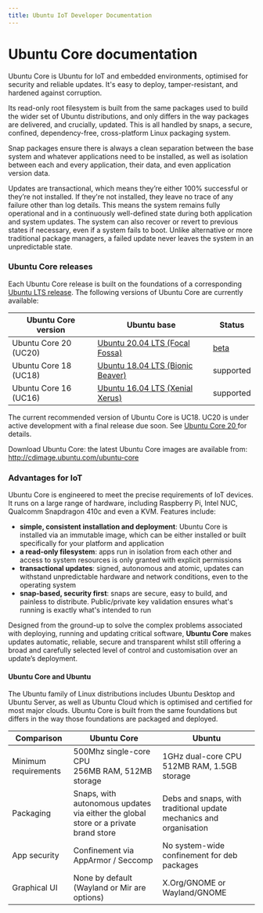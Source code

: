 ```yaml
---
title: Ubuntu IoT Developer Documentation
---
```


# Ubuntu Core documentation

<!-- 
Version: 2.0
-->

Ubuntu Core is Ubuntu for IoT and embedded environments, optimised for security and
reliable updates. It's easy to deploy, tamper-resistant, and hardened against
corruption.

Its read-only root filesystem is built from the same packages used to build the
wider set of Ubuntu distributions, and only differs in the way packages are
delivered, and crucially, updated. This is all handled by snaps, a secure,
confined, dependency-free, cross-platform Linux packaging system.

Snap packages ensure there is always a clean separation between the base system
and whatever applications need to be installed, as well as isolation between
each and every application, their data, and even application version data.

Updates are transactional, which means they’re either 100% successful or
they’re not installed. If they're not installed, they leave no trace of any
failure other than log details. This means the system remains fully operational
and in a continuously well-defined state during both application and system
updates. The system can also recover or revert to previous states if necessary, 
even if a system fails to boot. Unlike alternative or more traditional
package managers, a failed update never leaves the system in an unpredictable
state.

### Ubuntu Core releases

Each Ubuntu Core release is built on the foundations of a corresponding [Ubuntu
LTS release](https://ubuntu.com/about/release-cycle). The following versions of
Ubuntu Core are currently available:

| **Ubuntu Core version** | **Ubuntu base** | **Status** |
|--|--|--|
| Ubuntu Core 20 (UC20) | [Ubuntu 20.04 LTS (Focal Fossa)](https://releases.ubuntu.com/20.04/) | [beta](releases/uc20.md) |
| Ubuntu Core 18 (UC18) | [Ubuntu 18.04 LTS (Bionic Beaver)](https://releases.ubuntu.com/18.04/) | supported |
| Ubuntu Core 16 (UC16) | [Ubuntu 16.04 LTS (Xenial Xerus)](https://releases.ubuntu.com/16.04/)  | supported |

The current recommended version of Ubuntu Core is UC18. UC20 is under active
development with a final release due soon. See [Ubuntu Core 20
](releases/uc20.md) for details.

<div class="p-notification--positive"><p markdown="1" class="p-notification__response">
<span class="p-notification__status">Download Ubuntu Core:</span> the latest Ubuntu Core images are available from: </br>
<a href="http://cdimage.ubuntu.com/ubuntu-core">http://cdimage.ubuntu.com/ubuntu-core</a>
</p></div>

### Advantages for IoT

Ubuntu Core is engineered to meet the precise requirements of IoT devices. It
runs on a large range of hardware, including Raspberry Pi, Intel NUC, Qualcomm
Snapdragon 410c and even a KVM. Features include:

- **simple, consistent installation and deployment**: Ubuntu Core is installed
  via an immutable image, which can be either installed or built specifically
  for your platform and application
- **a read-only filesystem**: apps run in isolation from each other and access
  to system resources is only granted with explicit permissions
- **transactional updates**: signed, autonomous and atomic, updates can withstand
  unpredictable hardware and network conditions, even to the operating system
- **snap-based, security first**: snaps are secure, easy to build, and painless
  to distribute. Public/private key validation ensures what's running is
exactly what's intended to run

Designed from the ground-up to solve the complex problems associated with
deploying, running and updating critical software, **Ubuntu Core** makes updates
automatic, reliable, secure and transparent whilst still offering a broad and
carefully selected level of control and customisation over an update’s
deployment.

#### Ubuntu Core and Ubuntu

The Ubuntu family of Linux distributions includes Ubuntu Desktop and Ubuntu
Server, as well as Ubuntu Cloud which is optimised and certified for most major
clouds. Ubuntu Core is built from the same foundations but differs in the way
those foundations are packaged and deployed.

| **Comparison** | Ubuntu Core | Ubuntu |
|--|--|--|
| Minimum requirements | 500Mhz single-core CPU <br /> 256MB RAM, 512MB storage | 1GHz dual-core CPU <br /> 512MB RAM, 1.5GB storage | 
| Packaging       | Snaps, with autonomous updates via either the global store or a private brand store | Debs and snaps, with traditional update mechanics and organisation |
| App security         | Confinement via AppArmor / Seccomp | No system-wide confinement for deb packages |
| Graphical UI         | None by default (Wayland or Mir are options)	| X.Org/GNOME or Wayland/GNOME |
